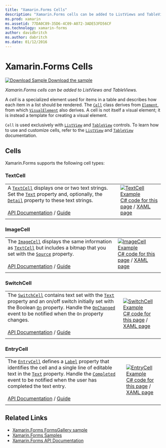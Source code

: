 ```yaml
---
title: "Xamarin.Forms Cells"
description: "Xamarin.Forms cells can be added to ListViews and TableViews. This article lists the cells included in Xamarin.Forms."
ms.prod: xamarin
ms.assetid: 77DA0C89-35D6-4C09-A072-3ADE53FD56CF
ms.technology: xamarin-forms
author: davidbritch
ms.author: dabritch
ms.date: 01/12/2016
---
```


# Xamarin.Forms Cells

[![Download Sample](~/media/shared/download.png) Download the sample](https://docs.microsoft.com/samples/xamarin/xamarin-forms-samples/formsgallery)

_Xamarin.Forms cells can be added to ListViews and TableViews._

A *cell* is a specialized element used for items in a table and describes how each item in a list should be rendered. The [`Cell`](xref:Xamarin.Forms.Cell) class derives from [`Element`](xref:Xamarin.Forms.Element), from which [`VisualElement`](xref:Xamarin.Forms.Element) also derives. A cell is not itself a visual element; it is instead a template for creating a visual element.

`Cell` is used exclusively with [`ListView`](views.md#listview) and [`TableView`](views.md#tableview) controls. To learn how to use and customize cells, refer to the [`ListView`](~/xamarin-forms/user-interface/listview/index.md) and [`TableView`](~/xamarin-forms/user-interface/tableview.md) documentation.

## Cells

Xamarin.Forms supports the following cell types:

<a name="textCell" />

### TextCell

|     |     |
| --- | --- |
| A [`TextCell`](xref:Xamarin.Forms.TextCell) displays one or two text strings. Set the [`Text`](xref:Xamarin.Forms.TextCell.Text) property and, optionally, the [`Detail`](xref:Xamarin.Forms.TextCell.Detail) property to these text strings.<br /><br />[API Documentation](xref:Xamarin.Forms.TextCell) / [Guide](~/xamarin-forms/user-interface/listview/customizing-cell-appearance.md#textcell) | [![TextCell Example](cells-images/TextCell.png "TextCell Example")](cells-images/TextCell-Large.png#lightbox "TextCell Example")<br />[C# code for this page](https://github.com/xamarin/xamarin-forms-samples/blob/master/FormsGallery/FormsGallery/FormsGallery/CodeExamples/TextCellDemoPage.cs) / [XAML page](https://github.com/xamarin/xamarin-forms-samples/blob/master/FormsGallery/FormsGallery/FormsGallery/XamlExamples/TextCellDemoPage.xaml) |
|     |     |

### ImageCell

|     |     |
| --- | --- |
| The [`ImageCell`](xref:Xamarin.Forms.ImageCell) displays the same information as [`TextCell`](#textCell) but includes a bitmap that you set with the [`Source`](xref:Xamarin.Forms.Image.Source) property.<br /><br />[API Documentation](xref:Xamarin.Forms.ImageCell) / [Guide](~/xamarin-forms/user-interface/listview/customizing-cell-appearance.md#imagecell) | [![ImageCell Example](cells-images/ImageCell.png "ImageCell Example")](cells-images/ImageCell-Large.png#lightbox "ImageCell Example")<br />[C# code for this page](https://github.com/xamarin/xamarin-forms-samples/blob/master/FormsGallery/FormsGallery/FormsGallery/CodeExamples/ImageCellDemoPage.cs) / [XAML page](https://github.com/xamarin/xamarin-forms-samples/blob/master/FormsGallery/FormsGallery/FormsGallery/XamlExamples/ImageCellDemoPage.xaml) |
|     |     |

### SwitchCell

|     |     |
| --- | --- |
| The [`SwitchCell`](xref:Xamarin.Forms.SwitchCell) contains text set with the [`Text`](xref:Xamarin.Forms.SwitchCell.Text) property and an on/off switch initially set with the Boolean [`On`](xref:Xamarin.Forms.SwitchCell.On) property. Handle the [`OnChanged`](xref:Xamarin.Forms.SwitchCell.OnChanged) event to be notified when the `On` property changes.<br /><br />[API Documentation](xref:Xamarin.Forms.SwitchCell) / [Guide](~/xamarin-forms/user-interface/tableview.md#switchcell) | [![SwitchCell Example](cells-images/SwitchCell.png "SwitchCell Example")](cells-images/SwitchCell-Large.png#lightbox "SwitchCell Example")<br />[C# code for this page](https://github.com/xamarin/xamarin-forms-samples/blob/master/FormsGallery/FormsGallery/FormsGallery/CodeExamples/SwitchCellDemoPage.cs) / [XAML page](https://github.com/xamarin/xamarin-forms-samples/blob/master/FormsGallery/FormsGallery/FormsGallery/XamlExamples/SwitchCellDemoPage.xaml) |
|     |     |

### EntryCell

|     |     |
| --- | --- |
| The [`EntryCell`](xref:Xamarin.Forms.EntryCell) defines a [`Label`](xref:Xamarin.Forms.EntryCell.Label) property that identifies the cell and a single line of editable text in the [`Text`](xref:Xamarin.Forms.EntryCell.Text) property. Handle the [`Completed`](xref:Xamarin.Forms.EntryCell.Completed) event to be notified when the user has completed the text entry.<br /><br />[API Documentation](xref:Xamarin.Forms.EntryCell) / [Guide](~/xamarin-forms/user-interface/tableview.md#entrycell) | [![EntryCell Example](cells-images/EntryCell.png "EntryCell Example")](cells-images/EntryCell-Large.png#lightbox "EntryCell Example")<br />[C# code for this page](https://github.com/xamarin/xamarin-forms-samples/blob/master/FormsGallery/FormsGallery/FormsGallery/CodeExamples/EntryCellDemoPage.cs) / [XAML page](https://github.com/xamarin/xamarin-forms-samples/blob/master/FormsGallery/FormsGallery/FormsGallery/XamlExamples/EntryCellDemoPage.xaml) |
|     |     |

## Related Links

- [Xamarin.Forms FormsGallery sample](https://docs.microsoft.com/samples/xamarin/xamarin-forms-samples/formsgallery)
- [Xamarin.Forms Samples](https://docs.microsoft.com/samples/browse/?products=xamarin&term=Xamarin.Forms)
- [Xamarin.Forms API Documentation](https://docs.microsoft.com/dotnet/api/xamarin.forms?view=xamarin-forms)
